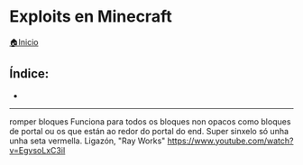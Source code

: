 # Exploits en Minecraft

[🏠Inicio](../../README.md)

## Índice:
* [](exploits.md#)

------

romper bloques
Funciona para todos os bloques non opacos como bloques de portal ou os que están ao redor do portal do end. Super sinxelo só unha unha seta vermella. Ligazón, "Ray Works" <https://www.youtube.com/watch?v=EgvsoLxC3iI>

